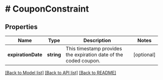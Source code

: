# # CouponConstraint

## Properties

Name | Type | Description | Notes
------------ | ------------- | ------------- | -------------
**expirationDate** | **string** | This timestamp provides the expiration date of the coded coupon. | [optional]

[[Back to Model list]](../../README.md#models) [[Back to API list]](../../README.md#endpoints) [[Back to README]](../../README.md)
